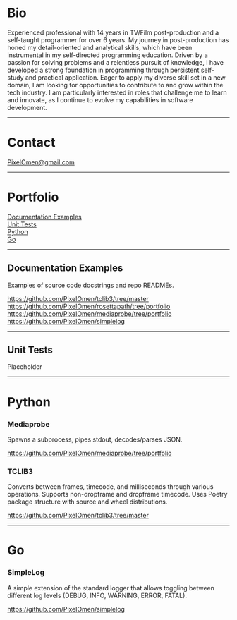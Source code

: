 # Bio

Experienced professional with 14 years in TV/Film post-production and a self-taught programmer for over 6 years. My journey in post-production has honed my detail-oriented and analytical skills, which have been instrumental in my self-directed programming education. Driven by a passion for solving problems and a relentless pursuit of knowledge, I have developed a strong foundation in programming through persistent self-study and practical application. Eager to apply my diverse skill set in a new domain, I am looking for opportunities to contribute to and grow within the tech industry. I am particularly interested in roles that challenge me to learn and innovate, as I continue to evolve my capabilities in software development.

___
# Contact
PixelOmen@gmail.com
___
# Portfolio

[Documentation Examples](#documentation-examples)<br>
[Unit Tests](#documentation-examples)<br>
[Python](#python)<br>
[Go](#go)<br>

___

## Documentation Examples
Examples of source code docstrings and repo READMEs.

https://github.com/PixelOmen/tclib3/tree/master<br>
https://github.com/PixelOmen/rosettapath/tree/portfolio<br>
https://github.com/PixelOmen/mediaprobe/tree/portfolio<br>
https://github.com/PixelOmen/simplelog

___

## Unit Tests

Placeholder

___

# Python

### Mediaprobe
Spawns a subprocess, pipes stdout, decodes/parses JSON.

https://github.com/PixelOmen/mediaprobe/tree/portfolio

### TCLIB3

Converts between frames, timecode, and milliseconds through various operations. Supports non-dropframe and dropframe timecode. Uses Poetry package structure with source and wheel distributions.

https://github.com/PixelOmen/tclib3/tree/master


___

# Go

### SimpleLog

A simple extension of the standard logger that allows toggling between different log levels (DEBUG, INFO, WARNING, ERROR, FATAL).

https://github.com/PixelOmen/simplelog

